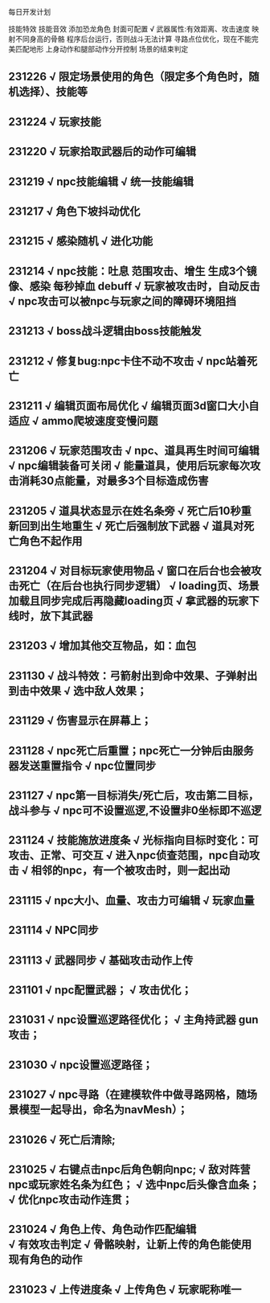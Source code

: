 
每日开发计划

技能特效
技能音效
添加恐龙角色
封面可配置
√ 武器属性:有效距离、攻击速度
映射不同身高的骨骼
程序后台运行，否则战斗无法计算
寻路点位优化，现在不能完美匹配地形
上身动作和腿部动作分开控制
场景的结束判定

231226
√ 限定场景使用的角色（限定多个角色时，随机选择）、技能等
--------

231224
√ 玩家技能
--------

231220
√ 玩家拾取武器后的动作可编辑
--------


231219
√ npc技能编辑
√ 统一技能编辑
--------

231217
√ 角色下坡抖动优化
--------

231215
√ 感染随机
√ 进化功能
--------

231214
√ npc技能：吐息 范围攻击、增生 生成3个镜像、感染 每秒掉血 debuff
√ 玩家被攻击时，自动反击
√ npc攻击可以被npc与玩家之间的障碍环境阻挡
--------

231213
√ boss战斗逻辑由boss技能触发
--------

231212
√ 修复bug:npc卡住不动不攻击
√ npc站着死亡 
--------

231211
√ 编辑页面布局优化
√ 编辑页面3d窗口大小自适应
√ ammo爬坡速度变慢问题
--------

231206
√ 玩家范围攻击
√ npc、道具再生时间可编辑
√ npc编辑装备可关闭
√ 能量道具，使用后玩家每次攻击消耗30点能量，对最多3个目标造成伤害
--------

231205
√ 道具状态显示在姓名条旁
√ 死亡后10秒重新回到出生地重生
√ 死亡后强制放下武器
√ 道具对死亡角色不起作用
--------

231204
√ 对目标玩家使用物品
√ 窗口在后台也会被攻击死亡（在后台也执行同步逻辑）
√ loading页、场景加载且同步完成后再隐藏loading页
√ 拿武器的玩家下线时，放下其武器
--------

231203
√ 增加其他交互物品，如：血包
--------

231130
√ 战斗特效：弓箭射出到命中效果、子弹射出到击中效果
√ 选中敌人效果； 
--------

231129
√ 伤害显示在屏幕上；
--------

231128
√ npc死亡后重置；npc死亡一分钟后由服务器发送重置指令
√ npc位置同步
--------

231127
√ npc第一目标消失/死亡后，攻击第二目标，战斗参与
√ npc可不设置巡逻,不设置非0坐标即不巡逻
--------

231124
√ 技能施放进度条
√ 光标指向目标时变化：可攻击、正常、可交互
√ 进入npc侦查范围，npc自动攻击
√ 相邻的npc，有一个被攻击时，则一起出动
--------

231115
√ npc大小、血量、攻击力可编辑
√ 玩家血量
--------

231114
√ NPC同步 
--------

231113
√ 武器同步
√ 基础攻击动作上传 
--------

231101
√ npc配置武器；
√ 攻击优化；
--------

231031
√ npc设置巡逻路径优化；
√ 主角持武器 gun 攻击；
--------

231030
√ npc设置巡逻路径；
--------

231027
√ npc寻路（在建模软件中做寻路网格，随场景模型一起导出，命名为navMesh）；
--------

231026
√ 死亡后清除;
--------

231025
√ 右键点击npc后角色朝向npc;
√ 敌对阵营npc或玩家姓名条为红色；
√ 选中npc后头像含血条；
√ 优化npc攻击动作连贯；
--------

231024
√ 角色上传、角色动作匹配编辑  
√ 有效攻击判定
√ 骨骼映射，让新上传的角色能使用现有角色的动作
--------

231023
√ 上传进度条
√ 上传角色
√ 玩家昵称唯一
------